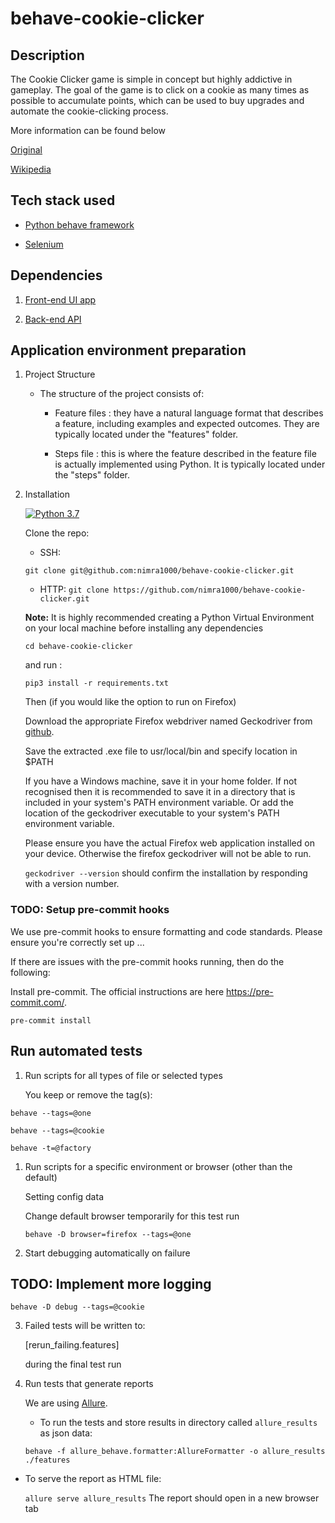 # behave-cookie-clicker

##  Description

 The Cookie Clicker game is simple in concept but highly addictive in gameplay. The goal of the game is to click on a cookie as many times as possible to accumulate points, which can be used to buy upgrades and automate the cookie-clicking process.

More information can be found below

[Original](https://orteil.dashnet.org/cookieclicker/)

[Wikipedia](https://en.wikipedia.org/wiki/Cookie_Clickern)

## Tech stack used

- [Python behave framework](https://behave.readthedocs.io/en/stable/)

- [Selenium](https://www.selenium.dev/)

## Dependencies

1. [Front-end UI app](https://seun-akinbode-2022-09-29.cookieclickertechtest.airelogic.com/)

2. [Back-end API](https://example.com)


##  Application environment preparation

1. Project Structure

   - The structure of the project consists of:

     - Feature files : they have a natural language format that describes a feature, including examples and expected outcomes. They are typically located under the "features" folder.

     - Steps file : this is where the feature described in the feature file is actually implemented using Python. It is typically located under the "steps" folder.


3. Installation

   [![Python 3.7](https://img.shields.io/badge/python-3.7-blue.svg)](https://www.python.org/downloads/release/python-370/)

   Clone the repo:

   - SSH:

    ```git clone git@github.com:nimra1000/behave-cookie-clicker.git```

   - HTTP:
    ```git clone https://github.com/nimra1000/behave-cookie-clicker.git```


   **Note:** It is highly recommended creating a Python Virtual Environment on your local machine before installing any
   dependencies

   ```cd behave-cookie-clicker```

   and run :

   ```pip3 install -r requirements.txt```

   Then (if you would like the option to run on Firefox)

   Download the appropriate Firefox webdriver named Geckodriver
   from [github](https://github.com/mozilla/geckodriver/releases).

   Save the extracted .exe file to usr/local/bin and specify location in $PATH

   If you have a Windows machine, save it in your home folder. If not recognised then
   it is recommended to save it in a directory that is included in your system's PATH environment variable.
   Or add the location of the geckodriver executable to your system's PATH environment variable.

   Please ensure you have the actual Firefox web application installed on your device.
   Otherwise the firefox geckodriver will not be able to run.

   ```geckodriver --version``` should confirm the installation by responding with a version number.

### TODO: Setup pre-commit hooks

We use pre-commit hooks to ensure formatting and code standards. Please ensure you're correctly set up ...

  If there are issues with the pre-commit hooks running, then do the following:

  Install pre-commit. The official instructions are here https://pre-commit.com/.

 ```pre-commit install```

##  Run automated tests

1. Run scripts for all types of file or selected types

   You keep or remove the tag(s):

 ```behave --tags=@one```

 ```behave --tags=@cookie```

 ```behave -t=@factory```


1. Run scripts for a specific environment or browser (other than the default)

   Setting config data

   Change default browser temporarily for this test run

   ```behave -D browser=firefox --tags=@one```


2. Start debugging automatically on failure
## TODO: Implement more logging

   ```behave -D debug --tags=@cookie```

3. Failed tests will be written to:

    [rerun_failing.features]

    during the final test run 


4. Run tests that generate reports

   We are using [Allure](https://docs.qameta.io/allure/#_behave).

   - To run the tests and store results in directory called `allure_results` as json data:
   
   ```behave -f allure_behave.formatter:AllureFormatter -o allure_results ./features```

- To serve the report as HTML file:

  ```allure serve allure_results```
  The report should open in a new browser tab
